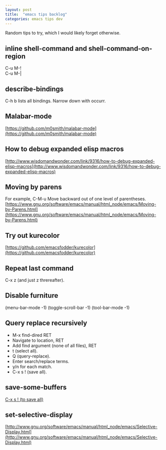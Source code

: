 ```yaml
---
layout: post
title:  "emacs tips backlog"
categories: emacs tips dev
---
```


Random tips to try, which I would likely forget otherwise.

## inline shell-command and shell-command-on-region
C-u M-!  
C-u M-|  

## describe-bindings
C-h b lists all bindings. Narrow down with occurr.

## Malabar-mode
[https://github.com/m0smith/malabar-mode](https://github.com/m0smith/malabar-mode)

## How to debug expanded elisp macros
[http://www.wisdomandwonder.com/link/9316/how-to-debug-expanded-elisp-macros](http://www.wisdomandwonder.com/link/9316/how-to-debug-expanded-elisp-macros)

## Moving by parens
For example, C-M-u Move backward out of one level of parentheses.
[https://www.gnu.org/software/emacs/manual/html_node/emacs/Moving-by-Parens.html](https://www.gnu.org/software/emacs/manual/html_node/emacs/Moving-by-Parens.html)

## Try out kurecolor
[https://github.com/emacsfodder/kurecolor](https://github.com/emacsfodder/kurecolor)

## Repeat last command
C-x z (and just z threreafter).

## Disable furniture
(menu-bar-mode -1)
(toggle-scroll-bar -1)
(tool-bar-mode -1)

## Query replace recursively  

* M-x find-dired RET
* Navigate to location, RET
* Add find argument (none of all files), RET
* t (select all).
* Q (query-replace).
* Enter search/replace terms.
* y/n for each match.
* C-x s ! (save all).  
  

## save-some-buffers
[C-x s ! (to save all)](http://www.gnu.org/software/emacs/manual/html_node/emacs/Save-Commands.html)

## set-selective-display
[http://www.gnu.org/software/emacs/manual/html_node/emacs/Selective-Display.html](http://www.gnu.org/software/emacs/manual/html_node/emacs/Selective-Display.html)
